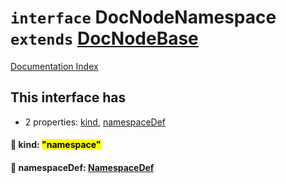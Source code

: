 # `interface` DocNodeNamespace `extends` [DocNodeBase](../private.interface.DocNodeBase/README.md)

[Documentation Index](../README.md)

## This interface has

- 2 properties:
[kind](#-kind-namespace),
[namespaceDef](#-namespacedef-namespacedef)


#### 📄 kind: <mark>"namespace"</mark>



#### 📄 namespaceDef: [NamespaceDef](../interface.NamespaceDef/README.md)



